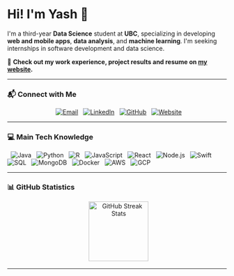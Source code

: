 # Hi! I'm Yash 👋

I'm a third-year **Data Science** student at **UBC**, specializing in developing **web and mobile apps**, **data analysis**, and **machine learning**. I'm seeking internships in software development and data science.

📄 **Check out my work experience, project results and resume on [my website](https://kyash03.com).**

---

### 📬 Connect with Me

<p align="center">
  <a href="mailto:kyash03@student.ubc.ca"><img src="https://img.shields.io/badge/Email-D14836?style=for-the-badge&logo=gmail&logoColor=white" alt="Email"/></a>
  <a href="https://www.linkedin.com/in/kyash03"><img src="https://img.shields.io/badge/LinkedIn-0077B5?style=for-the-badge&logo=linkedin&logoColor=white" alt="LinkedIn"/></a>
  <a href="https://github.com/KYash03"><img src="https://img.shields.io/badge/GitHub-100000?style=for-the-badge&logo=github&logoColor=white" alt="GitHub"/></a>
  <a href="https://kyash03.com"><img src="https://img.shields.io/badge/Website-DC2743?style=for-the-badge&logo=internet-explorer&logoColor=white" alt="Website"/></a>
</p>

---

### 💻 Main Tech Knowledge

<p align="left">
  <img src="https://img.shields.io/badge/JAVA-007396.svg?&style=for-the-badge&logo=java&logoColor=white" alt="Java"/>
  <img src="https://img.shields.io/badge/PYTHON-3776AB.svg?&style=for-the-badge&logo=python&logoColor=white" alt="Python"/>
  <img src="https://img.shields.io/badge/R-276DC3.svg?&style=for-the-badge&logo=r&logoColor=white" alt="R"/>
  <img src="https://img.shields.io/badge/JAVASCRIPT-F7DF1E.svg?&style=for-the-badge&logo=javascript&logoColor=black" alt="JavaScript"/>
  <img src="https://img.shields.io/badge/REACT-61DAFB.svg?&style=for-the-badge&logo=react&logoColor=black" alt="React"/>
  <img src="https://img.shields.io/badge/NODE.JS-339933.svg?&style=for-the-badge&logo=node.js&logoColor=white" alt="Node.js"/>
  <img src="https://img.shields.io/badge/SWIFT-FA7343.svg?&style=for-the-badge&logo=swift&logoColor=white" alt="Swift"/>
  <img src="https://img.shields.io/badge/SQL-4479A1.svg?&style=for-the-badge&logo=sql&logoColor=white" alt="SQL"/>
  <img src="https://img.shields.io/badge/MONGODB-47A248.svg?&style=for-the-badge&logo=mongodb&logoColor=white" alt="MongoDB"/>
  <img src="https://img.shields.io/badge/DOCKER-2496ED.svg?&style=for-the-badge&logo=docker&logoColor=white" alt="Docker"/>
  <img src="https://img.shields.io/badge/AWS-232F3E.svg?&style=for-the-badge&logo=amazon-aws&logoColor=white" alt="AWS"/>
  <img src="https://img.shields.io/badge/GCP-4285F4.svg?&style=for-the-badge&logo=google-cloud&logoColor=white" alt="GCP"/>
</p>

---

### 📊 GitHub Statistics

<p align="center">
  <img height="137px" src="https://github-readme-streak-stats.herokuapp.com/?user=KYash03&theme=nightowl" alt="GitHub Streak Stats"/>
</p>

---

